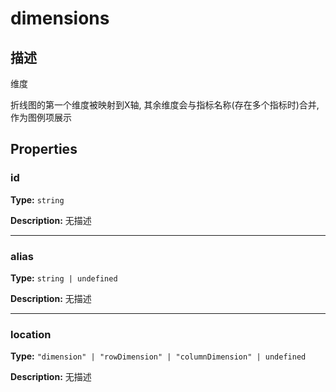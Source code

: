 # dimensions
## 描述
维度

折线图的第一个维度被映射到X轴, 其余维度会与指标名称(存在多个指标时)合并, 作为图例项展示


## Properties

### id

**Type:** `string`

**Description:**
无描述

---

### alias

**Type:** `string | undefined`

**Description:**
无描述

---

### location

**Type:** `"dimension" | "rowDimension" | "columnDimension" | undefined`

**Description:**
无描述
